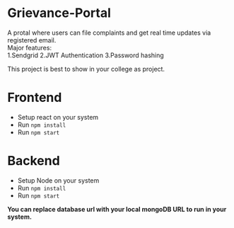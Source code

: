 # Grievance-Portal
A protal where users can file complaints and get real time updates via registered email.\
Major features:\
1.Sendgrid
2.JWT Authentication
3.Password hashing

This project is best to show in your college as project.

# Frontend
- Setup react on your system
- Run `npm install`
- Run `npm start`

# Backend
- Setup Node on your system
- Run `npm install`
- Run `npm start`

<strong>You can replace database url with your local mongoDB URL to run in your system.</strong>
